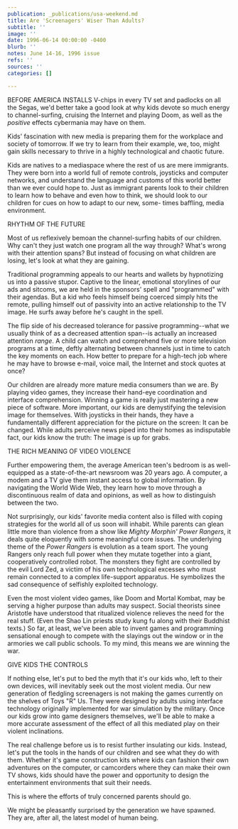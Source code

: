 ```yaml
---
publication: _publications/usa-weekend.md
title: Are 'Screenagers' Wiser Than Adults?
subtitle: ''
image: ''
date: 1996-06-14 00:00:00 -0400
blurb: ''
notes: June 14-16, 1996 issue
refs: ''
sources: ''
categories: []

---
```

BEFORE AMERICA INSTALLS V-chips in every TV set and padlocks on all the Segas, we'd better take a good look at why kids devote so much energy to channel-surfing, cruising the Internet and playing Doom, as well as the _positive_ effects cybermania may have on them.

Kids' fascination with new media is preparing them for the workplace and society of tomorrow. If we try to learn from their example, we, too, might gain skills necessary to thrive in a highly technological and chaotic future.

Kids are natives to a mediaspace where the rest of us are mere immigrants. They were born into a world full of remote controls, joysticks and computer networks, and understand the language and customs of this world better than we ever could hope to. Just as immigrant parents look to their children to learn how to behave and even how to think, we should look to our children for cues on how to adapt to our new, some- times baffling, media environment.

RHYTHM OF THE FUTURE

Most of us reflexively bemoan the channel-surfing habits of our children. Why can't they just watch one program all the way through? What's wrong with their attention spans? But instead of focusing on what children are losing, let's look at what they are gaining.

Traditional programming appeals to our hearts and wallets by hypnotizing us into a passive stupor. Captive to the linear, emotional storylines of our ads and sitcoms, we are held in the sponsors' spell and "programmed" with their agendas. But a kid who feels himself being coerced simply hits the remote, pulling himself out of passivity into an active relationship to the TV image. He surfs away before he's caught in the spell.

The flip side of his decreased tolerance for passive programming--what we usually think of as a decreased attention span--is actually an increased attention _range_. A child can watch and comprehend five or more television programs at a time, deftly alternating between channels just in time to catch the key moments on each. How better to prepare for a high-tech job where he may have to browse e-mail, voice mail, the Internet and stock quotes at once?

Our children are already more mature media consumers than we are. By playing video games, they increase their hand-eye coordination and interface comprehension. Winning a game is really just mastering a new piece of software. More important, our kids are demystifying the television image for themselves. With joysticks in their hands, they have a fundamentally different appreciation for the picture on the screen: It can be changed. While adults perceive news piped into their homes as indisputable fact, our kids know the truth: The image is up for grabs.

THE RICH MEANING OF VIDEO VIOLENCE

Further empowering them, the average American teen's bedroom is as well-equipped as a state-of-the-art newsroom was 20 years ago. A computer, a modem and a TV give them instant access to global information. By navigating the World Wide Web, they learn how to move through a discontinuous realm of data and opinions, as well as how to distinguish between the two.

Not surprisingly, our kids' favorite media content also is filled with coping strategies for the world all of us soon will inhabit. While parents can glean little more than violence from a show like _Mighty Morphin' Power Rangers_, it deals quite eloquently with some meaningful core issues. The underlying theme of the _Power Rangers_ is evolution as a team sport. The young Rangers only reach full power when they mutate together into a giant, cooperatively controlled robot. The monsters they fight are controlled by the evil Lord Zed, a victim of his own technological excesses who must remain connected to a complex life-support apparatus. He symbolizes the sad consequence of selfishly exploited technology.

Even the most violent video games, like Doom and Mortal Kombat, may be serving a higher purpose than adults may suspect. Social theorists sinee Aristotle have understood that ritualized violence relieves the need for the real stuff. (Even the Shao Lin priests study kung fu along with their Buddhist texts.) So far, at least, we've been able to invent games and programming sensational enough to compete with the slayings out the window or in the armories we call public schools. To my mind, this means we are winning the war.

GIVE KIDS THE CONTROLS

If nothing else, let's put to bed the myth that it's our kids who, left to their own devices, will inevitably seek out the most violent media. Our new generation of fledgling screenagers is not making the games currently on the shelves of Toys "R" Us. They were designed by adults using interface technology originally implemented for war simulation by the military. Once our kids grow into game designers themselves, we'll be able to make a more accurate assessment of the effect of all this mediated play on their violent inclinations.

The real challenge before us is to resist further insulating our kids. Instead, let's put the tools in the hands of our children and see what they do with them. Whether it's game construction kits where kids can fashion their own adventures on the computer, or camcorders where they can make their own TV shows, kids should have the power and opportunity to design the entertainment environments that suit their needs.

This is where the efforts of truly concerned parents should go.

We might be pleasantly surprised by the generation we have spawned. They are, after all, the latest model of human being.